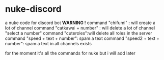 # nuke-discord
a nuke code for discord bot
**WARNING !**
command "chifumi" : will create a lot of channel
command "catkawai + number" : will delete a lot of channel "select a number"
command "cuteroles":will delete all roles in the server
command "speed + text + number": spam a text 
command "speed2 + text + number": spam a text in all channels exists

for the moment it's all the commands for nuke but i will add later
